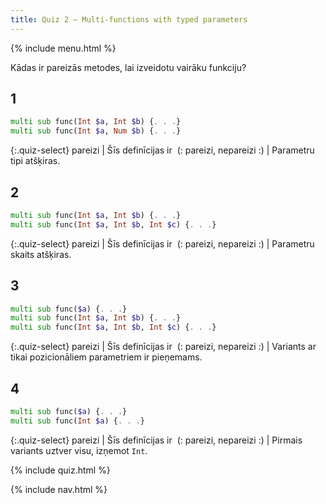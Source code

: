 ```yaml
---
title: Quiz 2 — Multi-functions with typed parameters
---
```


{% include menu.html %}

Kādas ir pareizās metodes, lai izveidotu vairāku funkciju?

## 1

```raku
multi sub func(Int $a, Int $b) {. . .}
multi sub func(Int $a, Num $b) {. . .}
```

{:.quiz-select}
pareizi | Šīs definīcijas ir&nbsp; (: pareizi, nepareizi :) | Parametru tipi atšķiras.

## 2

```raku
multi sub func(Int $a, Int $b) {. . .}
multi sub func(Int $a, Int $b, Int $c) {. . .}
```

{:.quiz-select}
pareizi | Šīs definīcijas ir&nbsp; (: pareizi, nepareizi :) | Parametru skaits atšķiras.

## 3

```raku
multi sub func($a) {. . .}
multi sub func(Int $a, Int $b) {. . .}
multi sub func(Int $a, Int $b, Int $c) {. . .}
```

{:.quiz-select}
pareizi | Šīs definīcijas ir&nbsp; (: pareizi, nepareizi :) | Variants ar tikai pozicionāliem parametriem ir pieņemams.

## 4

```raku
multi sub func($a) {. . .}
multi sub func(Int $a) {. . .}
```

{:.quiz-select}
pareizi | Šīs definīcijas ir&nbsp; (: pareizi, nepareizi :) | Pirmais variants uztver visu, izņemot `Int`.


{% include quiz.html %}

{% include nav.html %}